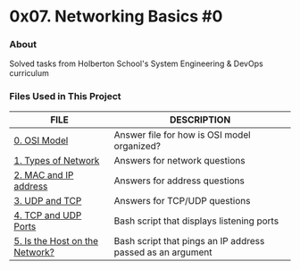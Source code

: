 # 0x07. Networking Basics #0

### About
Solved tasks from Holberton School's System Engineering & DevOps curriculum

### Files Used in This Project
FILE | DESCRIPTION
----|----
[0. OSI Model](./0-OSI_model) | Answer file for how is OSI model organized?
[1. Types of Network](./1-types_of_network) | Answers for network questions
[2. MAC and IP address](./2-MAC_and_IP_address) | Answers for address questions
[3. UDP and TCP](./3-UDP_and_TCP) | Answers for TCP/UDP questions
[4. TCP and UDP Ports](./4-TCP_and_UDP_ports) | Bash script that displays listening ports
[5. Is the Host on the Network?](./5-is_the_host_on_the_network) | Bash script that pings an IP address passed as an argument